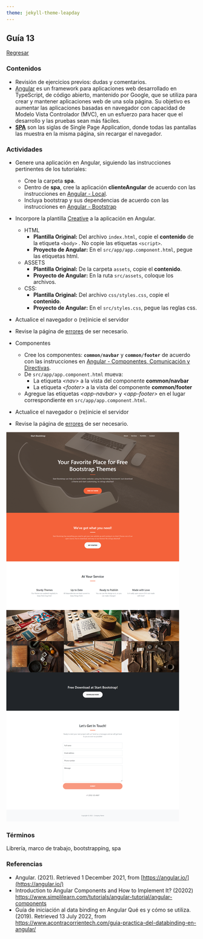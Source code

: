```yaml
---
theme: jekyll-theme-leapday
---
```


## Guía 13

[Regresar](/DAWM/)

### Contenidos

* Revisión de ejercicios previos: dudas y comentarios.
* [Angular](https://angular.io/) es un framework para aplicaciones web desarrollado en TypeScript, de código abierto, mantenido por Google, que se utiliza para crear y mantener aplicaciones web de una sola página. Su objetivo es aumentar las aplicaciones basadas en navegador con capacidad de Modelo Vista Controlador (MVC), en un esfuerzo para hacer que el desarrollo y las pruebas sean más fáciles.
* [**SPA**](https://davidjguru.medium.com/single-page-application-un-viaje-a-las-spa-a-trav%C3%A9s-de-angular-y-javascript-337a2d18532) son las siglas de Single Page Application, donde todas las pantallas las muestra en la misma página, sin recargar el navegador.


### Actividades

* Genere una aplicación en Angular, siguiendo las instrucciones pertinentes de los tutoriales:

  + Cree la carpeta **spa**.
  + Dentro de **spa**, cree la aplicación **clienteAngular** de acuerdo con las instrucciones en [Angular - Local](https://dawfiec.github.io/DAWM/tutoriales/angular_local.html). 
  + Incluya bootstrap y sus dependencias de acuerdo con las instrucciones en [Angular - Bootstrap](https://dawfiec.github.io/DAWM/tutoriales/angular_bootstrap.html)

* Incorpore la plantilla [Creative](https://startbootstrap.com/theme/creative) a la aplicación en Angular.

	+ HTML
		- **Plantilla Original:** Del archivo `index.html`, copie el **contenido** de la etiqueta `<body>` . No copie las etiquetas `<script>`. 
		- **Proyecto de Angular:** En el `src/app/app.component.html`, pegue las etiquetas html. 
	+ ASSETS
		- **Plantilla Original:** De la carpeta `assets`, copie el **contenido**. 
		- **Proyecto de Angular:** En la ruta `src/assets`, coloque los archivos.
	+ CSS:
		- **Plantilla Original:** Del archivo `css/styles.css`, copie el **contenido**.
		- **Proyecto de Angular:** En el `src/styles.css`, pegue las reglas css.

* Actualice el navegador o (re)inicie el servidor
* Revise la página de [errores](https://dawfiec.github.io/DAWM/paginas/errores.html) de ser necesario.

* Componentes
	+ Cree los componentes: **`common/navbar`** y **`common/footer`** de acuerdo con las instrucciones en [Angular - Componentes, Comunicación y Directivas](https://dawfiec.github.io/DAWM/tutoriales/angular_bases.html).
	+ De `src/app/app.component.html` mueva:
		- La etiqueta _\<nav\>_ a la vista del componente **common/navbar**
		- La etiqueta _\<footer\>_ a la vista del componente **common/footer**
	+ Agregue las etiquetas _\<app-navbar\>_ y _\<app-footer\>_ en el lugar correspondiente en `src/app/app.component.html`.

* Actualice el navegador o (re)inicie el servidor
* Revise la página de [errores](https://dawfiec.github.io/DAWM/paginas/errores.html) de ser necesario.


![guia 13](imagenes/guia13.png)


### Términos

Librería, marco de trabajo, bootstrapping, spa

### Referencias

* Angular. (2021). Retrieved 1 December 2021, from [https://angular.io/](https://angular.io/)
* Introduction to Angular Components and How to Implement It? (20202) https://www.simplilearn.com/tutorials/angular-tutorial/angular-components
* Guía de iniciación al data binding en Angular Qué es y cómo se utiliza. (2019). Retrieved 13 July 2022, from https://www.acontracorrientech.com/guia-practica-del-databinding-en-angular/